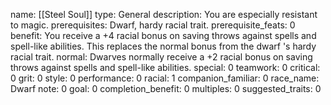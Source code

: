 name: [[Steel Soul]]
type: General
description: You are especially resistant to magic.
prerequisites: Dwarf, hardy racial trait.
prerequisite_feats: 0
benefit: You receive a +4 racial bonus on saving throws against spells and spell-like abilities. This replaces the normal bonus from the dwarf 's hardy racial trait.
normal: Dwarves normally receive a +2 racial bonus on saving throws against spells and spell-like abilities.
special: 0
teamwork: 0
critical: 0
grit: 0
style: 0
performance: 0
racial: 1
companion_familiar: 0
race_name: Dwarf
note: 0
goal: 0
completion_benefit: 0
multiples: 0
suggested_traits: 0
